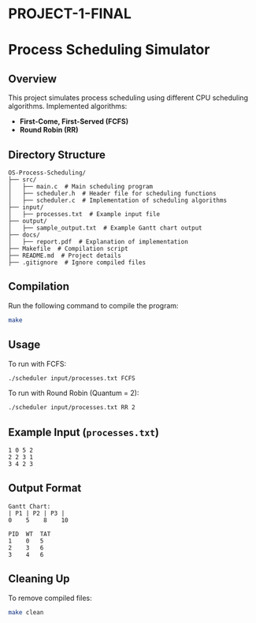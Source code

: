 # PROJECT-1-FINAL
# Process Scheduling Simulator

## Overview
This project simulates process scheduling using different CPU scheduling algorithms. Implemented algorithms:
- **First-Come, First-Served (FCFS)**
- **Round Robin (RR)**

## Directory Structure
```
OS-Process-Scheduling/
├── src/
│   ├── main.c  # Main scheduling program
│   ├── scheduler.h  # Header file for scheduling functions
│   ├── scheduler.c  # Implementation of scheduling algorithms
├── input/
│   ├── processes.txt  # Example input file
├── output/
│   ├── sample_output.txt  # Example Gantt chart output
├── docs/
│   ├── report.pdf  # Explanation of implementation
├── Makefile  # Compilation script
├── README.md  # Project details
├── .gitignore  # Ignore compiled files
```

## Compilation
Run the following command to compile the program:
```sh
make
```

## Usage
To run with FCFS:
```sh
./scheduler input/processes.txt FCFS
```
To run with Round Robin (Quantum = 2):
```sh
./scheduler input/processes.txt RR 2
```

## Example Input (`processes.txt`)
```
1 0 5 2
2 2 3 1
3 4 2 3
```

## Output Format
```
Gantt Chart:
| P1 | P2 | P3 |
0    5    8    10

PID  WT  TAT
1    0   5
2    3   6
3    4   6
```

## Cleaning Up
To remove compiled files:
```sh
make clean

